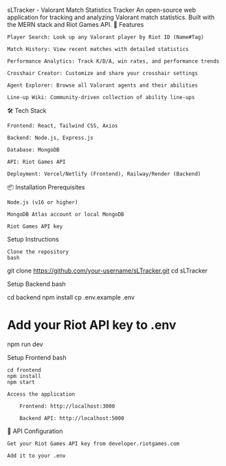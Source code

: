 sLTracker - Valorant Match Statistics Tracker
An open-source web application for tracking and analyzing Valorant match statistics. Built with the MERN stack and Riot Games API.
🚀 Features

    Player Search: Look up any Valorant player by Riot ID (Name#Tag)

    Match History: View recent matches with detailed statistics

    Performance Analytics: Track K/D/A, win rates, and performance trends

    Crosshair Creator: Customize and share your crosshair settings

    Agent Explorer: Browse all Valorant agents and their abilities

    Line-up Wiki: Community-driven collection of ability line-ups

🛠️ Tech Stack

    Frontend: React, Tailwind CSS, Axios

    Backend: Node.js, Express.js

    Database: MongoDB

    API: Riot Games API

    Deployment: Vercel/Netlify (Frontend), Railway/Render (Backend)

📦 Installation
Prerequisites

    Node.js (v16 or higher)

    MongoDB Atlas account or local MongoDB

    Riot Games API key

Setup Instructions

    Clone the repository
    bash

git clone https://github.com/your-username/sLTracker.git
cd sLTracker

Setup Backend
bash

cd backend
npm install
cp .env.example .env
# Add your Riot API key to .env
npm run dev

Setup Frontend
bash

    cd frontend
    npm install
    npm start

    Access the application

        Frontend: http://localhost:3000

        Backend API: http://localhost:5000

🔑 API Configuration

    Get your Riot Games API key from developer.riotgames.com

    Add it to your .env
